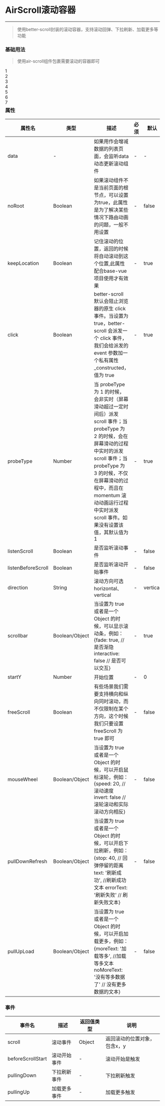 # AirScroll滚动容器
----

> 使用better-scroll封装的滚动容器，支持滚动回弹、下拉刷新、加载更多等功能

### 基础用法
> 使用air-scroll组件包裹需要滚动的容器即可

<div class="demo-block demo-block-m" style="height: 100px">
  <air-scroll>
    <div>1</div>
    <div>2</div>
    <div>3</div>
    <div>4</div>
    <div>5</div>
    <div>6</div>
    <div>7</div>
  </air-scroll>
</div>

### 属性
|属性名|类型|描述|必须|默认|
|----|----|-------------|----|--------|
|data|-|如果用作会增减数据的列表页面，会监听data动态更新滚动组件|-|-|
|noRoot|Boolean|如果滚动组件不是当前页面的根节点，可以设置为true，此属性是为了解决某些情况下路由动画的问题，一般不用设置|-|false|
|keepLocation|Boolean|记住滚动的位置，返回的时候将自动滚动到这个位置,此属性配合base-vue项目使用才有效果|-|true|
|click|Boolean|better-scroll 默认会阻止浏览器的原生 click 事件。当设置为 true，better-scroll 会派发一个 click 事件，我们会给派发的 event 参数加一个私有属性 _constructed，值为 true|-|true|
|probeType|Number|当 probeType 为 1 的时候，会非实时（屏幕滑动超过一定时间后）派发scroll 事件；当 probeType 为 2 的时候，会在屏幕滑动的过程中实时的派发 scroll 事件；当 probeType 为 3 的时候，不仅在屏幕滑动的过程中，而且在 momentum 滚动动画运行过程中实时派发 scroll 事件。如果没有设置该值，其默认值为 1|-|true|
|listenScroll|Boolean|是否监听滚动事件|-|false|
|listenBeforeScroll|Boolean|是否监听滚动开始事件|-|false|
|direction|String|滚动方向可选horizontal、vertical|-|vertical|
|scrollbar|Boolean/Object|当设置为 true 或者是一个 Object 的时候，可以显示滚动条，例如：{fade: true, // 是否渐隐 interactive: false // 是否可以交互}|-|true|
|startY|Number|开始位置|-|0|
|freeScroll|Boolean|有些场景我们需要支持横向和纵向同时滚动，而不仅限制在某个方向，这个时候我们只要设置 freeScroll 为 true 即可|-|false|
|mouseWheel|Boolean/Object|当设置为 true 或者是一个 Object 的时候，可以开启鼠标滚轮，例如：{speed: 20, // 滚动速度  invert: false //滚轮滚动和实际滚动方向相反}|-|false|
|pullDownRefresh|Boolean/Object|当设置为 true 或者是一个 Object 的时候，可以开启下拉刷新，例如：{stop: 40, // 回弹停留的距离 text: '刷新成功', //刷新成功文本 errorText: '刷新失败' // 刷新失败文本}|-|false|
|pullUpLoad|Boolean/Object|当设置为 true 或者是一个 Object 的时候，可以开启加载更多，例如：{moreText: '加载等多', //加载等多文本 noMoreText: '没有等多数据了' // 没有更多数据的文本}|-|false|

### 事件
|事件名|描述|返回值类型|说明|
|----|----|-------------|---|
|scroll|滚动事件|Object|返回滚动的位置对象，包含x，y|
|beforeScrollStart|滚动开始事件|-|滚动开始是触发|
|pullingDown|下拉刷新事件|-|下拉刷新触发|
|pullingUp|加载更多事件|-|加载更多触发|
